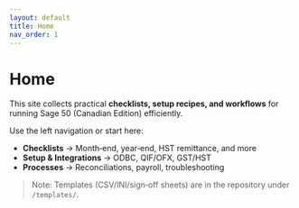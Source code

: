 ```yaml
---
layout: default
title: Home
nav_order: 1
---
```

# Home

This site collects practical **checklists, setup recipes, and workflows** for running Sage 50 (Canadian Edition) efficiently.

Use the left navigation or start here:


- **Checklists** → Month‑end, year‑end, HST remittance, and more
- **Setup & Integrations** → ODBC, QIF/OFX, GST/HST
- **Processes** → Reconciliations, payroll, troubleshooting

> Note: Templates (CSV/INI/sign‑off sheets) are in the repository under `/templates/`.
